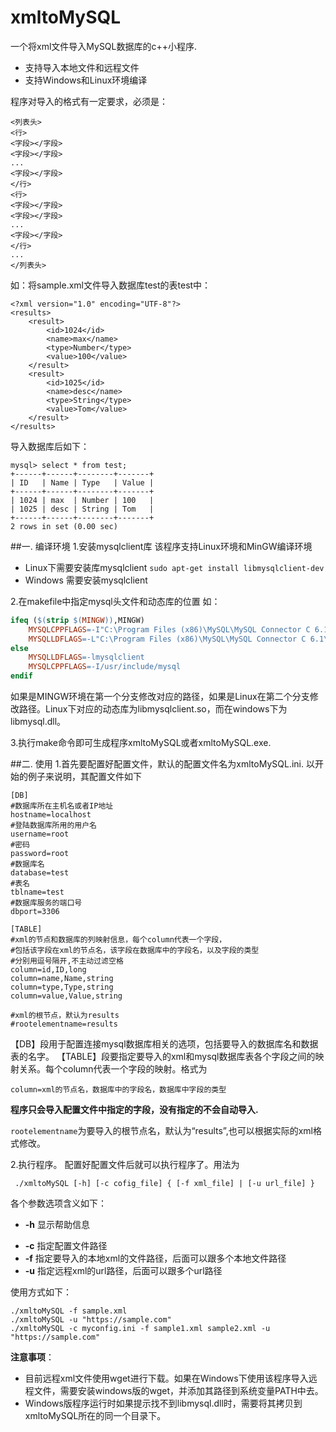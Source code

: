 # xmltoMySQL
一个将xml文件导入MySQL数据库的c++小程序.
* 支持导入本地文件和远程文件
* 支持Windows和Linux环境编译

程序对导入的格式有一定要求，必须是：
```
<列表头>
<行>
<字段></字段>
<字段></字段>
...
<字段></字段>
</行>
<行>
<字段></字段>
<字段></字段>
...
<字段></字段>
</行>
...
</列表头>
```
如：将sample.xml文件导入数据库test的表test中：
```
<?xml version="1.0" encoding="UTF-8"?>
<results>
    <result>
        <id>1024</id>
        <name>max</name>
        <type>Number</type>
        <value>100</value>
    </result>
    <result>
        <id>1025</id>
        <name>desc</name>
        <type>String</type>
        <value>Tom</value>
    </result>
</results>
```

导入数据库后如下：
```
mysql> select * from test;
+------+------+--------+-------+
| ID   | Name | Type   | Value |
+------+------+--------+-------+
| 1024 | max  | Number | 100   |
| 1025 | desc | String | Tom   |
+------+------+--------+-------+
2 rows in set (0.00 sec)
```

##一. 编译环境
1.安装mysqlclient库
	该程序支持Linux环境和MinGW编译环境
	
* Linux下需要安装库mysqlclient
		`sudo apt-get install libmysqlclient-dev`
* Windows 需要安装mysqlclient

2.在makefile中指定mysql头文件和动态库的位置
如：
```makefile
ifeq ($(strip $(MINGW)),MINGW)
	MYSQLCPPFLAGS=-I"C:\Program Files (x86)\MySQL\MySQL Connector C 6.1\include"
	MYSQLLDFLAGS=-L"C:\Program Files (x86)\MySQL\MySQL Connector C 6.1\lib" -llibmysql
else
	MYSQLLDFLAGS=-lmysqlclient	
	MYSQLCPPFLAGS=-I/usr/include/mysql
endif 
```
如果是MINGW环境在第一个分支修改对应的路径，如果是Linux在第二个分支修改路径。Linux下对应的动态库为libmysqlclient.so，而在windows下为libmysql.dll。

3.执行make命令即可生成程序xmltoMySQL或者xmltoMySQL.exe.

##二. 使用
1.首先要配置好配置文件，默认的配置文件名为xmltoMySQL.ini.
以开始的例子来说明，其配置文件如下
```
[DB]
#数据库所在主机名或者IP地址
hostname=localhost
#登陆数据库所用的用户名
username=root
#密码
password=root
#数据库名
database=test
#表名
tblname=test
#数据库服务的端口号
dbport=3306

[TABLE]
#xml的节点和数据库的列映射信息，每个column代表一个字段，
#包括该字段在xml的节点名，该字段在数据库中的字段名，以及字段的类型
#分别用逗号隔开,不主动过滤空格
column=id,ID,long
column=name,Name,string
column=type,Type,string
column=value,Value,string

#xml的根节点，默认为results
#rootelementname=results
```

【DB】段用于配置连接mysql数据库相关的选项，包括要导入的数据库名和数据表的名字。
【TABLE】段要指定要导入的xml和mysql数据库表各个字段之间的映射关系。每个column代表一个字段的映射。格式为
```
column=xml的节点名，数据库中的字段名，数据库中字段的类型
```
**程序只会导入配置文件中指定的字段，没有指定的不会自动导入.**

`rootelementname`为要导入的根节点名，默认为“results”,也可以根据实际的xml格式修改。

2.执行程序。
	配置好配置文件后就可以执行程序了。用法为
```
 ./xmltoMySQL [-h] [-c cofig_file] { [-f xml_file] | [-u url_file] }
```
 各个参数选项含义如下：
 
 * **-h** 显示帮助信息
 -  **-c** 指定配置文件路径
 -  **-f** 指定要导入的本地xml的文件路径，后面可以跟多个本地文件路径
 -  **-u** 指定远程xml的url路径，后面可以跟多个url路径

使用方式如下：
```
./xmltoMySQL -f sample.xml 
./xmltoMySQL -u "https://sample.com"
./xmltoMySQL -c myconfig.ini -f sample1.xml sample2.xml -u "https://sample.com"
```

**注意事项**：

* 目前远程xml文件使用wget进行下载。如果在Windows下使用该程序导入远程文件，需要安装windows版的wget，并添加其路径到系统变量PATH中去。
* Windows版程序运行时如果提示找不到libmysql.dll时，需要将其拷贝到xmltoMySQL所在的同一个目录下。

